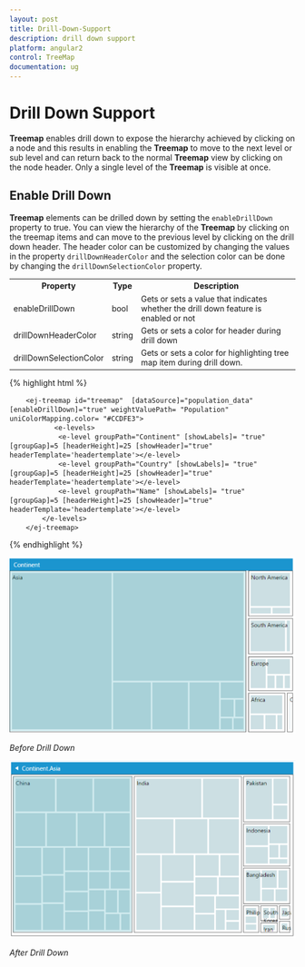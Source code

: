 ```yaml
---
layout: post
title: Drill-Down-Support
description: drill down support
platform: angular2
control: TreeMap
documentation: ug
---
```


# Drill Down Support

**Treemap** enables drill down to expose the hierarchy achieved by clicking on a node and this results in enabling the **Treemap** to move to the next level or sub level and can return back to the normal **Treemap** view by clicking on the node header. Only a single level of the **Treemap** is visible at once.

## Enable Drill Down

**Treemap** elements can be drilled down by setting the `enableDrillDown` property to true. You can view the hierarchy of the **Treemap** by clicking on the treemap items and can move to the previous level by clicking on the drill down header. The header color can be customized by changing the values in the property `drillDownHeaderColor` and the selection color can be done by changing the `drillDownSelectionColor` property.

<table>
<tr>
<th>
Property</th><th>
Type</th><th>
Description</th></tr>
<tr>
<td>
enableDrillDown</td><td>
bool</td><td>
Gets or sets a value that indicates whether the drill down feature is enabled or not</td></tr>
<tr>
<td>
drillDownHeaderColor</td><td>
string</td><td>
Gets or sets a color for header during drill down</td></tr>
<tr>
<td>
drillDownSelectionColor</td><td>
string</td><td>
Gets or sets a color for highlighting tree map item during drill down.</td></tr>
</table>


{% highlight html %}

        <ej-treemap id="treemap"  [dataSource]="population_data" [enableDrillDown]="true" weightValuePath= "Population"  uniColorMapping.color= "#CCDFE3">
               <e-levels>
                <e-level groupPath="Continent" [showLabels]= "true" [groupGap]=5 [headerHeight]=25 [showHeader]="true" headerTemplate='headertemplate'></e-level>
                <e-level groupPath="Country" [showLabels]= "true" [groupGap]=5 [headerHeight]=25 [showHeader]="true" headerTemplate='headertemplate'></e-level>
                <e-level groupPath="Name" [showLabels]= "true" [groupGap]=5 [headerHeight]=25 [showHeader]="true" headerTemplate='headertemplate'></e-level>
            </e-levels>
        </ej-treemap>

{% endhighlight %}        

![](Drill-Down-Support_images/Drill-Down-Support_img1.png)

_Before Drill Down_

![](Drill-Down-Support_images/Drill-Down-Support_img2.png)

_After Drill Down_

